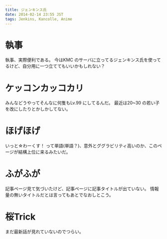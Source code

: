 ```yaml
---
title: ジェンキンス氏
date: 2014-02-14 23:55 JST
tags: Jenkins, Kancolle, Anime
---
```


# 執事
執事、実際便利である。
今はKMC のサーバに立ってるジェンキンス氏を使ってるけど、自分用に一つ立ててもいいかもしれない？

# ケッコンカッコカリ
みんなどうやってそんなに何隻もLv.99 にしてるんだ。
最近は20~30 の若い子を改にしたりとかしかしてない。

# ほげほげ
いっと☆わーくす！ って単語(単語？)、意外とググラビリティ高いのか、このページが結構上位に来るみたいだ。

# ふがふが
記事ページ見て気づいたけど、記事ページに記事タイトルが出ていない。
情報量の無いタイトルだとは言ってもあとでなおしとこう。

# 桜Trick
まだ最新話が見れていないのでつらい。
